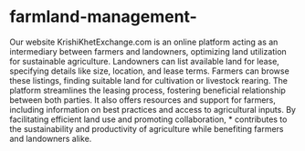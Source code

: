 # farmland-management-

Our website KrishiKhetExchange.com is an online platform acting as an intermediary between farmers and landowners, optimizing land utilization for sustainable agriculture.
Landowners can list available land for lease, specifying details like size, location, and lease terms. Farmers can browse these listings, finding suitable land for cultivation or livestock rearing. The platform streamlines the leasing process, fostering beneficial relationship between both parties.
It also offers resources and support for farmers, including information on best practices and access to agricultural inputs. By facilitating efficient land use and promoting collaboration, * contributes to the
sustainability and productivity of agriculture while benefiting farmers and landowners alike.
